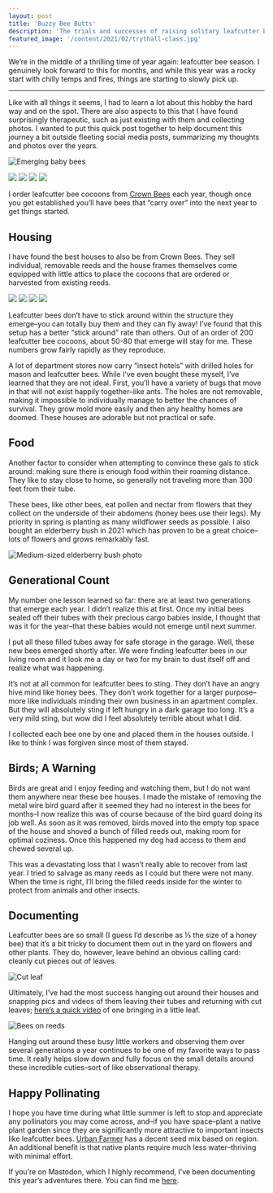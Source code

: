 ```yaml
---
layout: post
title: 'Buzzy Bee Butts'
description: 'The trials and successes of raising solitary leafcutter bees–the cutest of all bees.'
featured_image: '/content/2021/02/trythall-class.jpg'
---
```

We’re in the middle of a thrilling time of year again: leafcutter bee season. I genuinely look forward to this for months, and while this year was a rocky start with chilly temps and fires, things are starting to slowly pick up.

<hr />

Like with all things it seems, I had to learn a lot about this hobby the hard way and on the spot. There are also aspects to this that I have found surprisingly therapeutic, such as just existing with them and collecting photos. I wanted to put this quick post together to help document this journey a bit outside fleeting social media posts, summarizing my thoughts and photos over the years. 

![Emerging baby bees](/content/2023/08/beeritto.JPG)

<div class="gallery" data-columns="2">
  <img src="/content/2023/08/bbooks.jpg">
  <img src="/content/2023/08/hand.jpg">
  <img src="/content/2023/08/materials.JPG">
  <img src="/content/2023/08/shipped.jpg">
</div>

I order leafcutter bee cocoons from [Crown Bees](https://crownbees.com/) each year, though once you get established you’ll have bees that “carry over” into the next year to get things started.   

## Housing
I have found the best houses to also be from Crown Bees. They sell individual, removable reeds and the house frames themselves come equipped with little attics to place the cocoons that are ordered or harvested from existing reeds. 

<div class="gallery" data-columns="2">
  <img src="/content/2023/08/hanging.jpg">
  <img src="/content/2023/08/attic.jpg">
  <img src="/content/2023/08/roof.JPG">
  <img src="/content/2023/08/house.jpg">
</div>

Leafcutter bees don’t have to stick around within the structure they emerge–you can totally buy them and they can fly away! I’ve found that this setup has a better “stick around” rate than others. Out of an order of 200 leafcutter bee cocoons, about 50-80 that emerge will stay for me. These numbers grow fairly rapidly as they reproduce. 

A lot of department stores now carry “insect hotels” with drilled holes for mason and leafcutter bees. While I’ve even bought these myself, I’ve learned that they are not ideal. First, you’ll have a variety of bugs that move in that will not exist happily together–like ants. The holes are not removable, making it impossible to individually manage to better the chances of survival. They grow mold more easily and then any healthy homes are doomed. These houses are adorable but not practical or safe.   

## Food 
Another factor to consider when attempting to convince these gals to stick around: making sure there is enough food within their roaming distance. They like to stay close to home, so generally not traveling more than 300 feet from their tube. 

These bees, like other bees, eat pollen and nectar from flowers that they collect on the underside of their abdomens (honey bees use their legs). My priority in spring is planting as many wildflower seeds as possible. I also bought an elderberry bush in 2021 which has proven to be a great choice–lots of flowers and grows remarkably fast.  

![Medium-sized elderberry bush photo](/content/2023/08/tree.jpg)

## Generational Count
My number one lesson learned so far: <bold>there are at least two generations that emerge each year</bold>. I didn’t realize this at first. Once my initial bees sealed off their tubes with their precious cargo babies inside, I thought that was it for the year–that these babies would not emerge until next summer. 

I put all these filled tubes away for safe storage in the garage. Well, these new bees emerged shortly after. We were finding leafcutter bees in our living room and it look me a day or two for my brain to dust itself off and realize what was happening. 

It’s not at all common for leafcutter bees to sting. They don’t have an angry hive mind like honey bees. They don’t work together for a larger purpose–more like individuals minding their own business in an apartment complex. But they will absolutely sting if left hungry in a dark garage too long. It’s a very mild sting, but wow did I feel absolutely terrible about what I did.

I collected each bee one by one and placed them in the houses outside. I like to think I was forgiven since most of them stayed.

## Birds; A Warning 
Birds are great and I enjoy feeding and watching them, but I do not want them anywhere near these bee houses. I made the mistake of removing the metal wire bird guard after it seemed they had no interest in the bees for months–I now realize this was of course because of the bird guard doing its job well. As soon as it was removed, birds moved into the empty top space of the house and shoved a bunch of filled reeds out, making room for optimal coziness. Once this happened my dog had access to them and chewed several up. 

This was a devastating loss that I wasn’t really able to recover from last year. I tried to salvage as many reeds as I could but there were not many. When the time is right, I’ll bring the filled reeds inside for the winter to protect from animals and other insects.

## Documenting
Leafcutter bees are so small (I guess I’d describe as ⅓ the size of a honey bee) that it’s a bit tricky to document them out in the yard on flowers and other plants. They do, however, leave behind an obvious calling card: cleanly cut pieces out of leaves. 

![Cut leaf](/content/2023/08/leaf.jpg)

Ultimately, I’ve had the most success hanging out around their houses and snapping pics and videos of them leaving their tubes and returning with cut leaves; [here’s a quick video](https://mastodon.yupgup.com/@joni/110418650618401200) of one bringing in a little leaf. 

![Bees on reeds](/content/2023/08/reed.jpg)

Hanging out around these busy little workers and observing them over several generations a year continues to be one of my favorite ways to pass time. It really helps slow down and fully focus on the small details around these incredible cuties–sort of like observational therapy.

## Happy Pollinating 
I hope you have time during what little summer is left to stop and appreciate any pollinators you may come across, and–if you have space–plant a native plant garden since they are significantly more attractive to important insects like leafcutter bees. [Urban Farmer](https://www.ufseeds.com/) has a decent seed mix based on region. An additional benefit is that native plants require much less water–thriving with minimal effort. 

If you’re on Mastodon, which I highly recommend, I’ve been documenting this year’s adventures there. You can find me [here](https://mastodon.yupgup.com/@joni). 